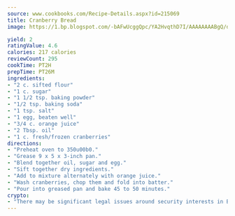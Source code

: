 ```yaml
---
source: www.cookbooks.com/Recipe-Details.aspx?id=215069
title: Cranberry Bread
image: https://1.bp.blogspot.com/-bAFwUcggQpc/YA2HvqthD7I/AAAAAAAABgQ/dGGityjUeSk5WIgvhJroHVt7XYoXF2qygCLcBGAsYHQ/s320/10.png

yield: 2
ratingValue: 4.6
calories: 217 calories
reviewCount: 295
cookTime: PT2H
prepTime: PT26M
ingredients:
- "2 c. sifted flour"
- "1 c. sugar"
- "1 1/2 tsp. baking powder"
- "1/2 tsp. baking soda"
- "1 tsp. salt"
- "1 egg, beaten well"
- "3/4 c. orange juice"
- "2 Tbsp. oil"
- "1 c. fresh/frozen cranberries"
directions:
- "Preheat oven to 350u00b0."
- "Grease 9 x 5 x 3-inch pan."
- "Blend together oil, sugar and egg."
- "Sift together dry ingredients."
- "Add to mixture alternately with orange juice."
- "Wash cranberries, chop them and fold into batter."
- "Pour into greased pan and bake 45 to 50 minutes."
crypto:
- "There may be significant legal issues around security interests in Bitcoin."
---
```

